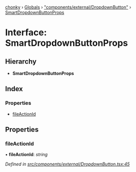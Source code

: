 [chonky](../README.md) › [Globals](../globals.md) › ["components/external/DropdownButton"](../modules/_components_external_dropdownbutton_.md) › [SmartDropdownButtonProps](_components_external_dropdownbutton_.smartdropdownbuttonprops.md)

# Interface: SmartDropdownButtonProps

## Hierarchy

* **SmartDropdownButtonProps**

## Index

### Properties

* [fileActionId](_components_external_dropdownbutton_.smartdropdownbuttonprops.md#fileactionid)

## Properties

###  fileActionId

• **fileActionId**: *string*

*Defined in [src/components/external/DropdownButton.tsx:45](https://github.com/TimboKZ/Chonky/blob/8056a68/src/components/external/DropdownButton.tsx#L45)*
